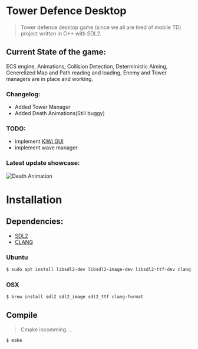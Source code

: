 # Tower Defence Desktop
> Tower defence desktop game (since we all are tired of mobile TD) project written in C++ with SDL2.

## Current State of the game:
  ECS engine, Animations, Collision Detection, Deterministic Aiming, Generelized Map and Path reading and loading, Enemy and Tower managers are in place and working.

### Changelog:
- Added Tower Manager
- Added Death Animations(Still buggy)

### TODO:
- implement [KiWi GUI](https://github.com/mobius3/KiWi)
- implement wave manager

### Latest update showcase:
![Death Animation](Demo/Death_Animation_1.gif)


# Installation
## Dependencies:
- [SDL2](https://www.libsdl.org/download-2.0.php) 
- [CLANG](https://clang.llvm.org/)

### Ubuntu
```bash
$ sudo apt install libsdl2-dev libsdl2-image-dev libsdl2-ttf-dev clang-format-8
```

### OSX

```bash
$ brew install sdl2 sdl2_image sdl2_ttf clang-format
```

## Compile
> Cmake incomming....

```bash
$ make
```
